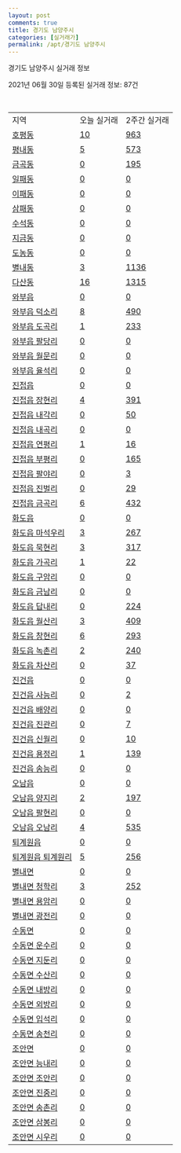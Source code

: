 ```yaml
---
layout: post
comments: true
title: 경기도 남양주시
categories: [실거래가]
permalink: /apt/경기도 남양주시
---
```


경기도 남양주시 실거래 정보

2021년 06월 30일 등록된 실거래 정보: 87건

<script type="text/javascript">
  google.charts.load('current', {'packages':['corechart']});
  google.charts.setOnLoadCallback(drawChart);

  function drawChart() {
    var data = google.visualization.arrayToDataTable([['거래일', '매매', '전월세', '전매'], ['21-02', 834, 1129, 27], ['21-03', 759, 1607, 42], ['21-04', 561, 1174, 37], ['21-05', 680, 1066, 35], ['21-06', 306, 924, 17]]);

    var options = {
      title: '최근 유형별 거래량 추이',
      legend: { position: 'bottom' }
    };

    var chart = new google.visualization.LineChart(document.getElementById('columnchart_material'));
    chart.draw(data, (options));
  }
</script>

<div id="columnchart_material" style="width: 95%; margin-left: -35px"></div>
<br>
<table class="sortable">
  <tr>
    <td>지역</td>
    <td>오늘 실거래</td>
    <td>2주간 실거래</td>
  </tr>

  
  <tr class="item">
    <td><a href="경기도 남양주시 호평동">호평동</a></td>
    <td><a href="경기도 남양주시 호평동">10</a></td>
    <td><a href="경기도 남양주시 호평동">963</a></td>
  </tr>
    

  <tr class="item">
    <td><a href="경기도 남양주시 평내동">평내동</a></td>
    <td><a href="경기도 남양주시 평내동">5</a></td>
    <td><a href="경기도 남양주시 평내동">573</a></td>
  </tr>
    

  <tr class="item">
    <td><a href="경기도 남양주시 금곡동">금곡동</a></td>
    <td><a href="경기도 남양주시 금곡동">0</a></td>
    <td><a href="경기도 남양주시 금곡동">195</a></td>
  </tr>
    

  <tr class="item">
    <td><a href="경기도 남양주시 일패동">일패동</a></td>
    <td><a href="경기도 남양주시 일패동">0</a></td>
    <td><a href="경기도 남양주시 일패동">0</a></td>
  </tr>
    

  <tr class="item">
    <td><a href="경기도 남양주시 이패동">이패동</a></td>
    <td><a href="경기도 남양주시 이패동">0</a></td>
    <td><a href="경기도 남양주시 이패동">0</a></td>
  </tr>
    

  <tr class="item">
    <td><a href="경기도 남양주시 삼패동">삼패동</a></td>
    <td><a href="경기도 남양주시 삼패동">0</a></td>
    <td><a href="경기도 남양주시 삼패동">0</a></td>
  </tr>
    

  <tr class="item">
    <td><a href="경기도 남양주시 수석동">수석동</a></td>
    <td><a href="경기도 남양주시 수석동">0</a></td>
    <td><a href="경기도 남양주시 수석동">0</a></td>
  </tr>
    

  <tr class="item">
    <td><a href="경기도 남양주시 지금동">지금동</a></td>
    <td><a href="경기도 남양주시 지금동">0</a></td>
    <td><a href="경기도 남양주시 지금동">0</a></td>
  </tr>
    

  <tr class="item">
    <td><a href="경기도 남양주시 도농동">도농동</a></td>
    <td><a href="경기도 남양주시 도농동">0</a></td>
    <td><a href="경기도 남양주시 도농동">0</a></td>
  </tr>
    

  <tr class="item">
    <td><a href="경기도 남양주시 별내동">별내동</a></td>
    <td><a href="경기도 남양주시 별내동">3</a></td>
    <td><a href="경기도 남양주시 별내동">1136</a></td>
  </tr>
    

  <tr class="item">
    <td><a href="경기도 남양주시 다산동">다산동</a></td>
    <td><a href="경기도 남양주시 다산동">16</a></td>
    <td><a href="경기도 남양주시 다산동">1315</a></td>
  </tr>
    

  <tr class="item">
    <td><a href="경기도 남양주시 와부읍">와부읍</a></td>
    <td><a href="경기도 남양주시 와부읍">0</a></td>
    <td><a href="경기도 남양주시 와부읍">0</a></td>
  </tr>
    

  <tr class="item">
    <td><a href="경기도 남양주시 와부읍 덕소리">와부읍 덕소리</a></td>
    <td><a href="경기도 남양주시 와부읍 덕소리">8</a></td>
    <td><a href="경기도 남양주시 와부읍 덕소리">490</a></td>
  </tr>
    

  <tr class="item">
    <td><a href="경기도 남양주시 와부읍 도곡리">와부읍 도곡리</a></td>
    <td><a href="경기도 남양주시 와부읍 도곡리">1</a></td>
    <td><a href="경기도 남양주시 와부읍 도곡리">233</a></td>
  </tr>
    

  <tr class="item">
    <td><a href="경기도 남양주시 와부읍 팔당리">와부읍 팔당리</a></td>
    <td><a href="경기도 남양주시 와부읍 팔당리">0</a></td>
    <td><a href="경기도 남양주시 와부읍 팔당리">0</a></td>
  </tr>
    

  <tr class="item">
    <td><a href="경기도 남양주시 와부읍 월문리">와부읍 월문리</a></td>
    <td><a href="경기도 남양주시 와부읍 월문리">0</a></td>
    <td><a href="경기도 남양주시 와부읍 월문리">0</a></td>
  </tr>
    

  <tr class="item">
    <td><a href="경기도 남양주시 와부읍 율석리">와부읍 율석리</a></td>
    <td><a href="경기도 남양주시 와부읍 율석리">0</a></td>
    <td><a href="경기도 남양주시 와부읍 율석리">0</a></td>
  </tr>
    

  <tr class="item">
    <td><a href="경기도 남양주시 진접읍">진접읍</a></td>
    <td><a href="경기도 남양주시 진접읍">0</a></td>
    <td><a href="경기도 남양주시 진접읍">0</a></td>
  </tr>
    

  <tr class="item">
    <td><a href="경기도 남양주시 진접읍 장현리">진접읍 장현리</a></td>
    <td><a href="경기도 남양주시 진접읍 장현리">4</a></td>
    <td><a href="경기도 남양주시 진접읍 장현리">391</a></td>
  </tr>
    

  <tr class="item">
    <td><a href="경기도 남양주시 진접읍 내각리">진접읍 내각리</a></td>
    <td><a href="경기도 남양주시 진접읍 내각리">0</a></td>
    <td><a href="경기도 남양주시 진접읍 내각리">50</a></td>
  </tr>
    

  <tr class="item">
    <td><a href="경기도 남양주시 진접읍 내곡리">진접읍 내곡리</a></td>
    <td><a href="경기도 남양주시 진접읍 내곡리">0</a></td>
    <td><a href="경기도 남양주시 진접읍 내곡리">0</a></td>
  </tr>
    

  <tr class="item">
    <td><a href="경기도 남양주시 진접읍 연평리">진접읍 연평리</a></td>
    <td><a href="경기도 남양주시 진접읍 연평리">1</a></td>
    <td><a href="경기도 남양주시 진접읍 연평리">16</a></td>
  </tr>
    

  <tr class="item">
    <td><a href="경기도 남양주시 진접읍 부평리">진접읍 부평리</a></td>
    <td><a href="경기도 남양주시 진접읍 부평리">0</a></td>
    <td><a href="경기도 남양주시 진접읍 부평리">165</a></td>
  </tr>
    

  <tr class="item">
    <td><a href="경기도 남양주시 진접읍 팔야리">진접읍 팔야리</a></td>
    <td><a href="경기도 남양주시 진접읍 팔야리">0</a></td>
    <td><a href="경기도 남양주시 진접읍 팔야리">3</a></td>
  </tr>
    

  <tr class="item">
    <td><a href="경기도 남양주시 진접읍 진벌리">진접읍 진벌리</a></td>
    <td><a href="경기도 남양주시 진접읍 진벌리">0</a></td>
    <td><a href="경기도 남양주시 진접읍 진벌리">29</a></td>
  </tr>
    

  <tr class="item">
    <td><a href="경기도 남양주시 진접읍 금곡리">진접읍 금곡리</a></td>
    <td><a href="경기도 남양주시 진접읍 금곡리">6</a></td>
    <td><a href="경기도 남양주시 진접읍 금곡리">432</a></td>
  </tr>
    

  <tr class="item">
    <td><a href="경기도 남양주시 화도읍">화도읍</a></td>
    <td><a href="경기도 남양주시 화도읍">0</a></td>
    <td><a href="경기도 남양주시 화도읍">0</a></td>
  </tr>
    

  <tr class="item">
    <td><a href="경기도 남양주시 화도읍 마석우리">화도읍 마석우리</a></td>
    <td><a href="경기도 남양주시 화도읍 마석우리">3</a></td>
    <td><a href="경기도 남양주시 화도읍 마석우리">267</a></td>
  </tr>
    

  <tr class="item">
    <td><a href="경기도 남양주시 화도읍 묵현리">화도읍 묵현리</a></td>
    <td><a href="경기도 남양주시 화도읍 묵현리">3</a></td>
    <td><a href="경기도 남양주시 화도읍 묵현리">317</a></td>
  </tr>
    

  <tr class="item">
    <td><a href="경기도 남양주시 화도읍 가곡리">화도읍 가곡리</a></td>
    <td><a href="경기도 남양주시 화도읍 가곡리">1</a></td>
    <td><a href="경기도 남양주시 화도읍 가곡리">22</a></td>
  </tr>
    

  <tr class="item">
    <td><a href="경기도 남양주시 화도읍 구암리">화도읍 구암리</a></td>
    <td><a href="경기도 남양주시 화도읍 구암리">0</a></td>
    <td><a href="경기도 남양주시 화도읍 구암리">0</a></td>
  </tr>
    

  <tr class="item">
    <td><a href="경기도 남양주시 화도읍 금남리">화도읍 금남리</a></td>
    <td><a href="경기도 남양주시 화도읍 금남리">0</a></td>
    <td><a href="경기도 남양주시 화도읍 금남리">0</a></td>
  </tr>
    

  <tr class="item">
    <td><a href="경기도 남양주시 화도읍 답내리">화도읍 답내리</a></td>
    <td><a href="경기도 남양주시 화도읍 답내리">0</a></td>
    <td><a href="경기도 남양주시 화도읍 답내리">224</a></td>
  </tr>
    

  <tr class="item">
    <td><a href="경기도 남양주시 화도읍 월산리">화도읍 월산리</a></td>
    <td><a href="경기도 남양주시 화도읍 월산리">3</a></td>
    <td><a href="경기도 남양주시 화도읍 월산리">409</a></td>
  </tr>
    

  <tr class="item">
    <td><a href="경기도 남양주시 화도읍 창현리">화도읍 창현리</a></td>
    <td><a href="경기도 남양주시 화도읍 창현리">6</a></td>
    <td><a href="경기도 남양주시 화도읍 창현리">293</a></td>
  </tr>
    

  <tr class="item">
    <td><a href="경기도 남양주시 화도읍 녹촌리">화도읍 녹촌리</a></td>
    <td><a href="경기도 남양주시 화도읍 녹촌리">2</a></td>
    <td><a href="경기도 남양주시 화도읍 녹촌리">240</a></td>
  </tr>
    

  <tr class="item">
    <td><a href="경기도 남양주시 화도읍 차산리">화도읍 차산리</a></td>
    <td><a href="경기도 남양주시 화도읍 차산리">0</a></td>
    <td><a href="경기도 남양주시 화도읍 차산리">37</a></td>
  </tr>
    

  <tr class="item">
    <td><a href="경기도 남양주시 진건읍">진건읍</a></td>
    <td><a href="경기도 남양주시 진건읍">0</a></td>
    <td><a href="경기도 남양주시 진건읍">0</a></td>
  </tr>
    

  <tr class="item">
    <td><a href="경기도 남양주시 진건읍 사능리">진건읍 사능리</a></td>
    <td><a href="경기도 남양주시 진건읍 사능리">0</a></td>
    <td><a href="경기도 남양주시 진건읍 사능리">2</a></td>
  </tr>
    

  <tr class="item">
    <td><a href="경기도 남양주시 진건읍 배양리">진건읍 배양리</a></td>
    <td><a href="경기도 남양주시 진건읍 배양리">0</a></td>
    <td><a href="경기도 남양주시 진건읍 배양리">0</a></td>
  </tr>
    

  <tr class="item">
    <td><a href="경기도 남양주시 진건읍 진관리">진건읍 진관리</a></td>
    <td><a href="경기도 남양주시 진건읍 진관리">0</a></td>
    <td><a href="경기도 남양주시 진건읍 진관리">7</a></td>
  </tr>
    

  <tr class="item">
    <td><a href="경기도 남양주시 진건읍 신월리">진건읍 신월리</a></td>
    <td><a href="경기도 남양주시 진건읍 신월리">0</a></td>
    <td><a href="경기도 남양주시 진건읍 신월리">10</a></td>
  </tr>
    

  <tr class="item">
    <td><a href="경기도 남양주시 진건읍 용정리">진건읍 용정리</a></td>
    <td><a href="경기도 남양주시 진건읍 용정리">1</a></td>
    <td><a href="경기도 남양주시 진건읍 용정리">139</a></td>
  </tr>
    

  <tr class="item">
    <td><a href="경기도 남양주시 진건읍 송능리">진건읍 송능리</a></td>
    <td><a href="경기도 남양주시 진건읍 송능리">0</a></td>
    <td><a href="경기도 남양주시 진건읍 송능리">0</a></td>
  </tr>
    

  <tr class="item">
    <td><a href="경기도 남양주시 오남읍">오남읍</a></td>
    <td><a href="경기도 남양주시 오남읍">0</a></td>
    <td><a href="경기도 남양주시 오남읍">0</a></td>
  </tr>
    

  <tr class="item">
    <td><a href="경기도 남양주시 오남읍 양지리">오남읍 양지리</a></td>
    <td><a href="경기도 남양주시 오남읍 양지리">2</a></td>
    <td><a href="경기도 남양주시 오남읍 양지리">197</a></td>
  </tr>
    

  <tr class="item">
    <td><a href="경기도 남양주시 오남읍 팔현리">오남읍 팔현리</a></td>
    <td><a href="경기도 남양주시 오남읍 팔현리">0</a></td>
    <td><a href="경기도 남양주시 오남읍 팔현리">0</a></td>
  </tr>
    

  <tr class="item">
    <td><a href="경기도 남양주시 오남읍 오남리">오남읍 오남리</a></td>
    <td><a href="경기도 남양주시 오남읍 오남리">4</a></td>
    <td><a href="경기도 남양주시 오남읍 오남리">535</a></td>
  </tr>
    

  <tr class="item">
    <td><a href="경기도 남양주시 퇴계원읍">퇴계원읍</a></td>
    <td><a href="경기도 남양주시 퇴계원읍">0</a></td>
    <td><a href="경기도 남양주시 퇴계원읍">0</a></td>
  </tr>
    

  <tr class="item">
    <td><a href="경기도 남양주시 퇴계원읍 퇴계원리">퇴계원읍 퇴계원리</a></td>
    <td><a href="경기도 남양주시 퇴계원읍 퇴계원리">5</a></td>
    <td><a href="경기도 남양주시 퇴계원읍 퇴계원리">256</a></td>
  </tr>
    

  <tr class="item">
    <td><a href="경기도 남양주시 별내면">별내면</a></td>
    <td><a href="경기도 남양주시 별내면">0</a></td>
    <td><a href="경기도 남양주시 별내면">0</a></td>
  </tr>
    

  <tr class="item">
    <td><a href="경기도 남양주시 별내면 청학리">별내면 청학리</a></td>
    <td><a href="경기도 남양주시 별내면 청학리">3</a></td>
    <td><a href="경기도 남양주시 별내면 청학리">252</a></td>
  </tr>
    

  <tr class="item">
    <td><a href="경기도 남양주시 별내면 용암리">별내면 용암리</a></td>
    <td><a href="경기도 남양주시 별내면 용암리">0</a></td>
    <td><a href="경기도 남양주시 별내면 용암리">0</a></td>
  </tr>
    

  <tr class="item">
    <td><a href="경기도 남양주시 별내면 광전리">별내면 광전리</a></td>
    <td><a href="경기도 남양주시 별내면 광전리">0</a></td>
    <td><a href="경기도 남양주시 별내면 광전리">0</a></td>
  </tr>
    

  <tr class="item">
    <td><a href="경기도 남양주시 수동면">수동면</a></td>
    <td><a href="경기도 남양주시 수동면">0</a></td>
    <td><a href="경기도 남양주시 수동면">0</a></td>
  </tr>
    

  <tr class="item">
    <td><a href="경기도 남양주시 수동면 운수리">수동면 운수리</a></td>
    <td><a href="경기도 남양주시 수동면 운수리">0</a></td>
    <td><a href="경기도 남양주시 수동면 운수리">0</a></td>
  </tr>
    

  <tr class="item">
    <td><a href="경기도 남양주시 수동면 지둔리">수동면 지둔리</a></td>
    <td><a href="경기도 남양주시 수동면 지둔리">0</a></td>
    <td><a href="경기도 남양주시 수동면 지둔리">0</a></td>
  </tr>
    

  <tr class="item">
    <td><a href="경기도 남양주시 수동면 수산리">수동면 수산리</a></td>
    <td><a href="경기도 남양주시 수동면 수산리">0</a></td>
    <td><a href="경기도 남양주시 수동면 수산리">0</a></td>
  </tr>
    

  <tr class="item">
    <td><a href="경기도 남양주시 수동면 내방리">수동면 내방리</a></td>
    <td><a href="경기도 남양주시 수동면 내방리">0</a></td>
    <td><a href="경기도 남양주시 수동면 내방리">0</a></td>
  </tr>
    

  <tr class="item">
    <td><a href="경기도 남양주시 수동면 외방리">수동면 외방리</a></td>
    <td><a href="경기도 남양주시 수동면 외방리">0</a></td>
    <td><a href="경기도 남양주시 수동면 외방리">0</a></td>
  </tr>
    

  <tr class="item">
    <td><a href="경기도 남양주시 수동면 입석리">수동면 입석리</a></td>
    <td><a href="경기도 남양주시 수동면 입석리">0</a></td>
    <td><a href="경기도 남양주시 수동면 입석리">0</a></td>
  </tr>
    

  <tr class="item">
    <td><a href="경기도 남양주시 수동면 송천리">수동면 송천리</a></td>
    <td><a href="경기도 남양주시 수동면 송천리">0</a></td>
    <td><a href="경기도 남양주시 수동면 송천리">0</a></td>
  </tr>
    

  <tr class="item">
    <td><a href="경기도 남양주시 조안면">조안면</a></td>
    <td><a href="경기도 남양주시 조안면">0</a></td>
    <td><a href="경기도 남양주시 조안면">0</a></td>
  </tr>
    

  <tr class="item">
    <td><a href="경기도 남양주시 조안면 능내리">조안면 능내리</a></td>
    <td><a href="경기도 남양주시 조안면 능내리">0</a></td>
    <td><a href="경기도 남양주시 조안면 능내리">0</a></td>
  </tr>
    

  <tr class="item">
    <td><a href="경기도 남양주시 조안면 조안리">조안면 조안리</a></td>
    <td><a href="경기도 남양주시 조안면 조안리">0</a></td>
    <td><a href="경기도 남양주시 조안면 조안리">0</a></td>
  </tr>
    

  <tr class="item">
    <td><a href="경기도 남양주시 조안면 진중리">조안면 진중리</a></td>
    <td><a href="경기도 남양주시 조안면 진중리">0</a></td>
    <td><a href="경기도 남양주시 조안면 진중리">0</a></td>
  </tr>
    

  <tr class="item">
    <td><a href="경기도 남양주시 조안면 송촌리">조안면 송촌리</a></td>
    <td><a href="경기도 남양주시 조안면 송촌리">0</a></td>
    <td><a href="경기도 남양주시 조안면 송촌리">0</a></td>
  </tr>
    

  <tr class="item">
    <td><a href="경기도 남양주시 조안면 삼봉리">조안면 삼봉리</a></td>
    <td><a href="경기도 남양주시 조안면 삼봉리">0</a></td>
    <td><a href="경기도 남양주시 조안면 삼봉리">0</a></td>
  </tr>
    

  <tr class="item">
    <td><a href="경기도 남양주시 조안면 시우리">조안면 시우리</a></td>
    <td><a href="경기도 남양주시 조안면 시우리">0</a></td>
    <td><a href="경기도 남양주시 조안면 시우리">0</a></td>
  </tr>
    


</table>


    